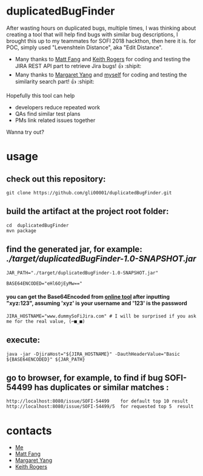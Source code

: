 # duplicatedBugFinder


After wasting hours on duplicated bugs,  multiple times, 
I was thinking about creating a tool that will help find bugs with similar bug descriptions, 
I brought this up to my teammates for SOFI 2018 hackthon, then here it is.
for POC, simply used "Levenshtein Distance", aka "Edit Distance".

- Many thanks to [Matt Fang](https://github.com/mattqfang) and [Keith Rogers](https://github.com/keith-rogers) for coding and testing the JIRA REST API part to retrieve Jira bugs!    :+1:  :shipit:
- Many thanks to [Margaret Yang](https://github.com/margaretycf) and [myself](https://github.com/gli00001) for coding and testing the similarity search part!   :+1:  :shipit:

Hopefully this tool can help
- developers reduce repeated work
- QAs find similar test plans
- PMs link related issues together
 

Wanna try out?

# usage
## check out this repository:
```
git clone https://github.com/gli00001/duplicatedBugFinder.git
```

## build the artifact at the project root folder:
```
cd  duplicatedBugFinder
mvn package
```

## find the generated jar, for example:  _./target/duplicatedBugFinder-1.0-SNAPSHOT.jar_
```
JAR_PATH="./target/duplicatedBugFinder-1.0-SNAPSHOT.jar"
```
```
BASE64ENCODED="eHl6OjEyMw=="
``` 
   #### you can get the Base64Encoded from [online tool](https://www.base64encode.org) after inputting "xyz:123", assuming 'xyz' is your username and '123' is the password

```
JIRA_HOSTNAME="www.dummySoFiJira.com" # I will be surprised if you ask me for the real value, (⌐■_■) 
```

## execute:
```
java -jar -DjiraHost="${JIRA_HOSTNAME}" -DauthHeaderValue="Basic ${BASE64ENCODED}" ${JAR_PATH}
```

                                        
## go to browser, for example, to find if bug SOFI-54499 has duplicates or similar matches :
```
http://localhost:8080/issue/SOFI-54499    for default top 10 result
http://localhost:8080/issue/SOFI-54499/5  for requested top 5  result
```

# contacts
- [Me](https://github.com/gli00001) 
- [Matt Fang](https://github.com/mattqfang) 
- [Margaret Yang](https://github.com/margaretycf) 
- [Keith Rogers](https://github.com/keith-rogers) 

